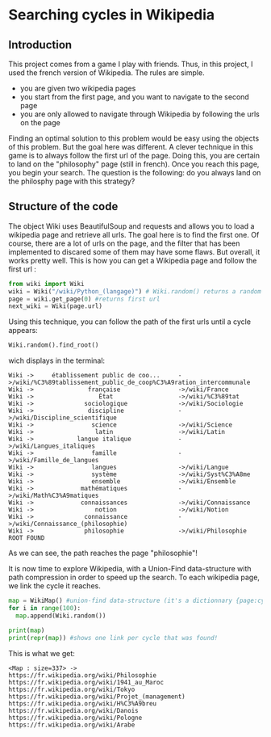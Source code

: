 # Searching cycles in Wikipedia

## Introduction

This project comes from a game I play with friends. Thus, in this project, I used the french version of Wikipedia. The rules are simple.
- you are given two wikipedia pages
- you start from the first page, and you want to navigate to the second page
- you are only allowed to navigate through Wikipedia by following the urls on the page

Finding an optimal solution to this problem would be easy using the objects of this problem. But the goal here was different. A clever technique in this game is
to always follow the first url of the page. Doing this, you are certain to land on the "philosophy" page (still in french). Once you reach this page, you begin your search.
The question is the following: do you always land on the philosphy page with this strategy?

## Structure of the code

The object Wiki uses BeautifulSoup and requests and allows you to load a wikipedia page and retrieve all urls. The goal here is to find the first one. Of course, there are a lot of urls on the page, and the filter that has been implemented to discared some of them may have some flaws. But overall, it works pretty well. This is how you can get a Wikipedia page and follow the first url :

```python
from wiki import Wiki
wiki = Wiki("/wiki/Python_(langage)") # Wiki.random() returns a random page, using the wikipedia url for a random page
page = wiki.get_page(0) #returns first url
next_wiki = Wiki(page.url)
```

Using this technique, you can follow the path of the first urls until a cycle appears:

```python
Wiki.random().find_root()
```
wich displays in the terminal:

```
Wiki ->     établissement public de coo...     ->/wiki/%C3%89tablissement_public_de_coop%C3%A9ration_intercommunale
Wiki ->               française                ->/wiki/France
Wiki ->                  État                  ->/wiki/%C3%89tat
Wiki ->              sociologique              ->/wiki/Sociologie
Wiki ->               discipline               ->/wiki/Discipline_scientifique
Wiki ->                science                 ->/wiki/Science
Wiki ->                 latin                  ->/wiki/Latin
Wiki ->            langue italique             ->/wiki/Langues_italiques
Wiki ->                famille                 ->/wiki/Famille_de_langues
Wiki ->                langues                 ->/wiki/Langue
Wiki ->                système                 ->/wiki/Syst%C3%A8me
Wiki ->                ensemble                ->/wiki/Ensemble
Wiki ->             mathématiques              ->/wiki/Math%C3%A9matiques
Wiki ->             connaissances              ->/wiki/Connaissance
Wiki ->                 notion                 ->/wiki/Notion
Wiki ->              connaissance              ->/wiki/Connaissance_(philosophie)
Wiki ->              philosophie               ->/wiki/Philosophie
ROOT FOUND
```

As we can see, the path reaches the page "philosophie"!

It is now time to explore Wikipedia, with a Union-Find data-structure with path compression in order to speed up the search. To each wikipedia page, we link the cycle it reaches.

```python
map = WikiMap() #union-find data-structure (it's a dictionnary {page:cycle})
for i in range(100):
  map.append(Wiki.random())

print(map)
print(repr(map)) #shows one link per cycle that was found!
```

This is what we get:

```
<Map : size=337> ->
https://fr.wikipedia.org/wiki/Philosophie
https://fr.wikipedia.org/wiki/1941_au_Maroc
https://fr.wikipedia.org/wiki/Tokyo
https://fr.wikipedia.org/wiki/Projet_(management)
https://fr.wikipedia.org/wiki/H%C3%A9breu
https://fr.wikipedia.org/wiki/Danois
https://fr.wikipedia.org/wiki/Pologne
https://fr.wikipedia.org/wiki/Arabe
```
